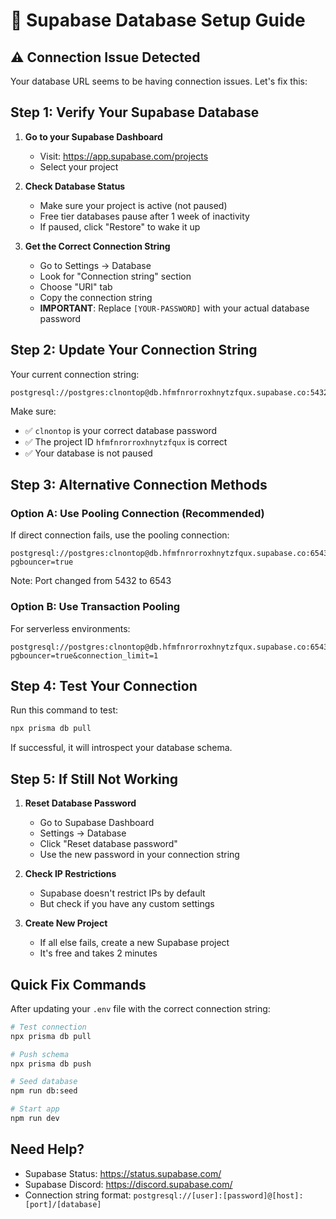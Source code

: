 # 🔧 Supabase Database Setup Guide

## ⚠️ Connection Issue Detected

Your database URL seems to be having connection issues. Let's fix this:

## Step 1: Verify Your Supabase Database

1. **Go to your Supabase Dashboard**
   - Visit: https://app.supabase.com/projects
   - Select your project

2. **Check Database Status**
   - Make sure your project is active (not paused)
   - Free tier databases pause after 1 week of inactivity
   - If paused, click "Restore" to wake it up

3. **Get the Correct Connection String**
   - Go to Settings → Database
   - Look for "Connection string" section
   - Choose "URI" tab
   - Copy the connection string
   - **IMPORTANT**: Replace `[YOUR-PASSWORD]` with your actual database password

## Step 2: Update Your Connection String

Your current connection string:
```
postgresql://postgres:clnontop@db.hfmfnrorroxhnytzfqux.supabase.co:5432/postgres
```

Make sure:
- ✅ `clnontop` is your correct database password
- ✅ The project ID `hfmfnrorroxhnytzfqux` is correct
- ✅ Your database is not paused

## Step 3: Alternative Connection Methods

### Option A: Use Pooling Connection (Recommended)
If direct connection fails, use the pooling connection:
```
postgresql://postgres:clnontop@db.hfmfnrorroxhnytzfqux.supabase.co:6543/postgres?pgbouncer=true
```
Note: Port changed from 5432 to 6543

### Option B: Use Transaction Pooling
For serverless environments:
```
postgresql://postgres:clnontop@db.hfmfnrorroxhnytzfqux.supabase.co:6543/postgres?pgbouncer=true&connection_limit=1
```

## Step 4: Test Your Connection

Run this command to test:
```bash
npx prisma db pull
```

If successful, it will introspect your database schema.

## Step 5: If Still Not Working

1. **Reset Database Password**
   - Go to Supabase Dashboard
   - Settings → Database
   - Click "Reset database password"
   - Use the new password in your connection string

2. **Check IP Restrictions**
   - Supabase doesn't restrict IPs by default
   - But check if you have any custom settings

3. **Create New Project**
   - If all else fails, create a new Supabase project
   - It's free and takes 2 minutes

## Quick Fix Commands

After updating your `.env` file with the correct connection string:

```bash
# Test connection
npx prisma db pull

# Push schema
npx prisma db push

# Seed database
npm run db:seed

# Start app
npm run dev
```

## Need Help?

- Supabase Status: https://status.supabase.com/
- Supabase Discord: https://discord.supabase.com/
- Connection string format: `postgresql://[user]:[password]@[host]:[port]/[database]`
